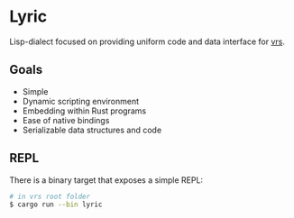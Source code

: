 # Lyric

Lisp-dialect focused on providing uniform code and data interface for
[vrs](https://github.com/leoshimo/vrs/).

## Goals

- Simple
- Dynamic scripting environment
- Embedding within Rust programs
- Ease of native bindings
- Serializable data structures and code

## REPL

There is a binary target that exposes a simple REPL:

```sh
# in vrs root folder
$ cargo run --bin lyric
```

